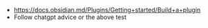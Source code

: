 - https://docs.obsidian.md/Plugins/Getting+started/Build+a+plugin
- Follow chatgpt advice or the above test
